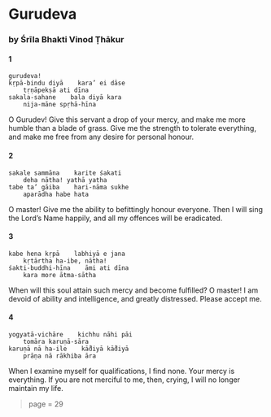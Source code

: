 # Gurudeva

### by Śrīla Bhakti Vinod Ṭhākur

#### 1

    gurudeva!
    kṛpā-bindu diyā    kara’ ei dāse
        tṛṇāpekṣā ati dīna
    sakala-sahane    bala diyā kara
        nija-māne spṛhā-hīna

O Gurudev! Give this servant a drop of your mercy, and make me more humble than a blade of grass. Give me the strength to tolerate everything, and make me free from any desire for personal honour.

#### 2

    sakale sammāna    karite śakati
        deha nātha! yathā yatha
    tabe ta’ gāiba    hari-nāma sukhe
        aparādha habe hata

O master! Give me the ability to befittingly honour everyone. Then I will sing the Lord’s Name happily, and all my offences will be eradicated.

#### 3

    kabe hena kṛpā    labhiyā e jana
        kṛtārtha ha-ibe, nātha!
    śakti-buddhi-hīna    āmi ati dīna
        kara more ātma-sātha

When will this soul attain such mercy and become fulfilled? O master! I am devoid of ability and intelligence, and greatly distressed. Please accept me.

#### 4

    yogyatā-vichāre    kichhu nāhi pāi
        tomāra karuṇā-sāra
    karuṇā nā ha-ile    kā̐diyā kā̐diyā
        prāṇa nā rākhiba āra

When I examine myself for qualifications, I find none. Your mercy is everything. If you are not merciful to me, then, crying, I will no longer maintain my life.


> page = 29
